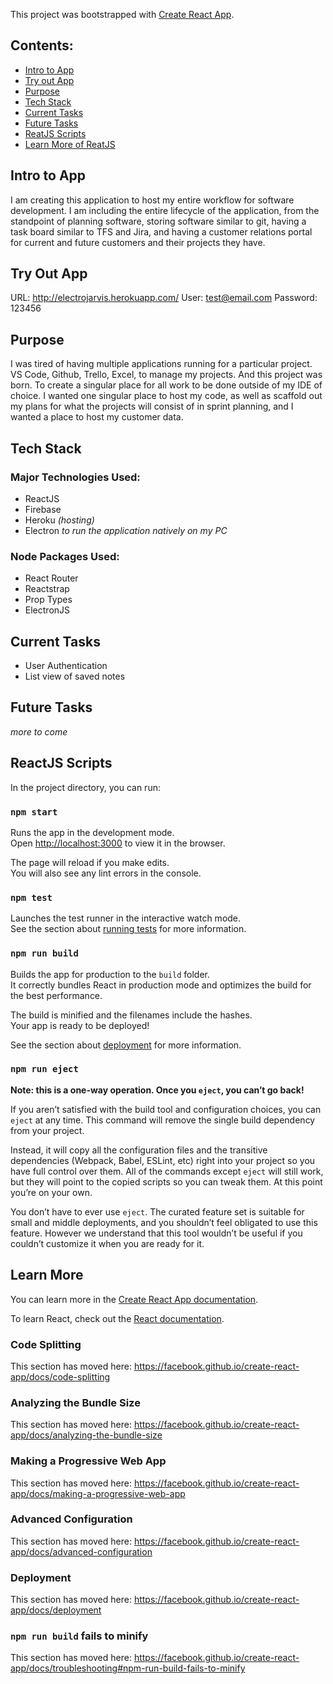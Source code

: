This project was bootstrapped with [Create React App](https://github.com/facebook/create-react-app).

## Contents:

- [Intro to App](#intro-to-app)
- [Try out App](#try-out-app)
- [Purpose](#purpose)
- [Tech Stack](#tech-stack)
- [Current Tasks](#current-tasks)
- [Future Tasks](#future-tasks)
- [ReatJS Scripts](#reactjs-scripts)
- [Learn More of ReatJS](#learn-more)

## Intro to App
I am creating this application to host my entire workflow for software development. I am including the entire lifecycle of the application, from the standpoint of planning software, storing software similar to git, having a task board similar to TFS and Jira, and having a customer relations portal for current and future customers and their projects they have. 

## Try Out App
URL: http://electrojarvis.herokuapp.com/
User: test@email.com
Password: 123456

## Purpose
I was tired of having multiple applications running for a particular project. VS Code, Github, Trello, Excel, to manage my projects. And this project was born. To create a singular place for all work to be done outside of my IDE of choice. I wanted one singular place to host my code, as well as scaffold out my plans for what the projects will consist of in sprint planning, and I wanted a place to host my customer data.

## Tech Stack

### Major Technologies Used:

- ReactJS
- Firebase
- Heroku _(hosting)_
- Electron _to run the application natively on my PC_

### Node Packages Used:

- React Router
- Reactstrap
- Prop Types
- ElectronJS

## Current Tasks

- User Authentication
- List view of saved notes 

## Future Tasks
_more to come_

## ReactJS Scripts

In the project directory, you can run:

### `npm start`

Runs the app in the development mode.<br />
Open [http://localhost:3000](http://localhost:3000) to view it in the browser.

The page will reload if you make edits.<br />
You will also see any lint errors in the console.

### `npm test`

Launches the test runner in the interactive watch mode.<br />
See the section about [running tests](https://facebook.github.io/create-react-app/docs/running-tests) for more information.

### `npm run build`

Builds the app for production to the `build` folder.<br />
It correctly bundles React in production mode and optimizes the build for the best performance.

The build is minified and the filenames include the hashes.<br />
Your app is ready to be deployed!

See the section about [deployment](https://facebook.github.io/create-react-app/docs/deployment) for more information.

### `npm run eject`

**Note: this is a one-way operation. Once you `eject`, you can’t go back!**

If you aren’t satisfied with the build tool and configuration choices, you can `eject` at any time. This command will remove the single build dependency from your project.

Instead, it will copy all the configuration files and the transitive dependencies (Webpack, Babel, ESLint, etc) right into your project so you have full control over them. All of the commands except `eject` will still work, but they will point to the copied scripts so you can tweak them. At this point you’re on your own.

You don’t have to ever use `eject`. The curated feature set is suitable for small and middle deployments, and you shouldn’t feel obligated to use this feature. However we understand that this tool wouldn’t be useful if you couldn’t customize it when you are ready for it.

## Learn More

You can learn more in the [Create React App documentation](https://facebook.github.io/create-react-app/docs/getting-started).

To learn React, check out the [React documentation](https://reactjs.org/).

### Code Splitting

This section has moved here: https://facebook.github.io/create-react-app/docs/code-splitting

### Analyzing the Bundle Size

This section has moved here: https://facebook.github.io/create-react-app/docs/analyzing-the-bundle-size

### Making a Progressive Web App

This section has moved here: https://facebook.github.io/create-react-app/docs/making-a-progressive-web-app

### Advanced Configuration

This section has moved here: https://facebook.github.io/create-react-app/docs/advanced-configuration

### Deployment

This section has moved here: https://facebook.github.io/create-react-app/docs/deployment

### `npm run build` fails to minify

This section has moved here: https://facebook.github.io/create-react-app/docs/troubleshooting#npm-run-build-fails-to-minify
